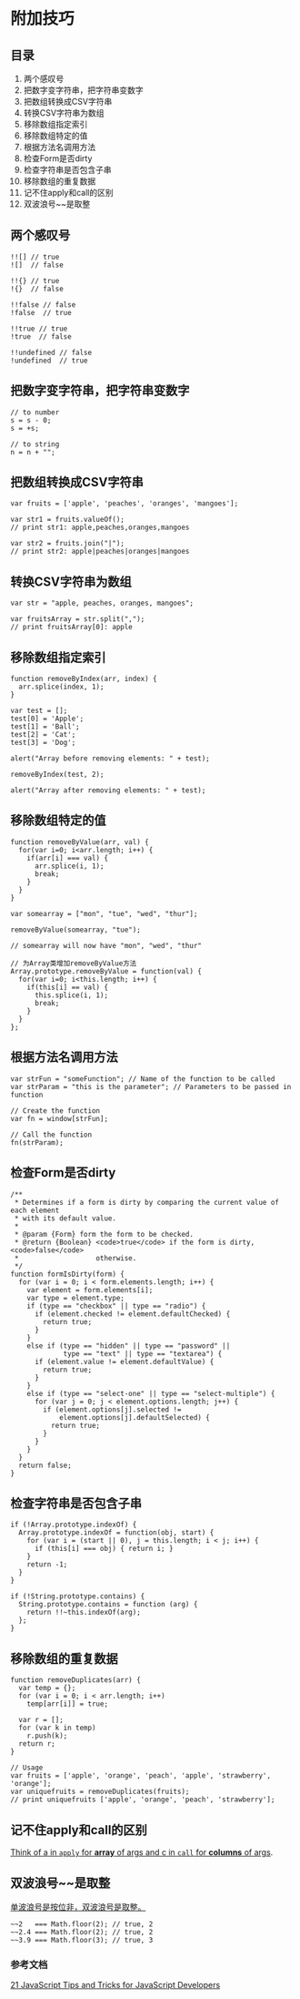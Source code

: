 # 附加技巧

## 目录

1. 两个感叹号
2. 把数字变字符串，把字符串变数字
3. 把数组转换成CSV字符串
4. 转换CSV字符串为数组
5. 移除数组指定索引
6. 移除数组特定的值
7. 根据方法名调用方法
8. 检查Form是否dirty
9. 检查字符串是否包含子串
10. 移除数组的重复数据
11. 记不住apply和call的区别
12. 双波浪号~~是取整

## 两个感叹号

    !![] // true
    ![]  // false

    !!{} // true
    !{}  // false

    !!false // false
    !false  // true

    !!true // true
    !true  // false

    !!undefined // false
    !undefined  // true

## 把数字变字符串，把字符串变数字

    // to number
    s = s - 0;
    s = +s;

    // to string
    n = n + "";

## 把数组转换成CSV字符串

    var fruits = ['apple', 'peaches', 'oranges', 'mangoes'];

    var str1 = fruits.valueOf();
    // print str1: apple,peaches,oranges,mangoes

    var str2 = fruits.join("|");
    // print str2: apple|peaches|oranges|mangoes

## 转换CSV字符串为数组

    var str = "apple, peaches, oranges, mangoes";

    var fruitsArray = str.split(",");
    // print fruitsArray[0]: apple

## 移除数组指定索引

    function removeByIndex(arr, index) {
      arr.splice(index, 1);
    }

    var test = [];
    test[0] = 'Apple';
    test[1] = 'Ball';
    test[2] = 'Cat';
    test[3] = 'Dog';

    alert("Array before removing elements: " + test);

    removeByIndex(test, 2);

    alert("Array after removing elements: " + test);

## 移除数组特定的值

    function removeByValue(arr, val) {
      for(var i=0; i<arr.length; i++) {
        if(arr[i] === val) {
          arr.splice(i, 1);
          break;
        }
      }
    }

    var somearray = ["mon", "tue", "wed", "thur"];

    removeByValue(somearray, "tue");

    // somearray will now have "mon", "wed", "thur"

    // 为Array类增加removeByValue方法
    Array.prototype.removeByValue = function(val) {
      for(var i=0; i<this.length; i++) {
        if(this[i] == val) {
          this.splice(i, 1);
          break;
        }
      }
    };

## 根据方法名调用方法

    var strFun = "someFunction"; // Name of the function to be called
    var strParam = "this is the parameter"; // Parameters to be passed in function

    // Create the function
    var fn = window[strFun];

    // Call the function
    fn(strParam);

## 检查Form是否dirty

    /**
     * Determines if a form is dirty by comparing the current value of each element
     * with its default value.
     *
     * @param {Form} form the form to be checked.
     * @return {Boolean} <code>true</code> if the form is dirty, <code>false</code>
     *                   otherwise.
     */
    function formIsDirty(form) {
      for (var i = 0; i < form.elements.length; i++) {
        var element = form.elements[i];
        var type = element.type;
        if (type == "checkbox" || type == "radio") {
          if (element.checked != element.defaultChecked) {
            return true;
          }
        }
        else if (type == "hidden" || type == "password" ||
                 type == "text" || type == "textarea") {
          if (element.value != element.defaultValue) {
            return true;
          }
        }
        else if (type == "select-one" || type == "select-multiple") {
          for (var j = 0; j < element.options.length; j++) {
            if (element.options[j].selected !=
                element.options[j].defaultSelected) {
              return true;
            }
          }
        }
      }
      return false;
    }

## 检查字符串是否包含子串

    if (!Array.prototype.indexOf) {
      Array.prototype.indexOf = function(obj, start) {
        for (var i = (start || 0), j = this.length; i < j; i++) {
          if (this[i] === obj) { return i; }
        }
        return -1;
      }
    }

    if (!String.prototype.contains) {
      String.prototype.contains = function (arg) {
        return !!~this.indexOf(arg);
      };
    }

## 移除数组的重复数据

    function removeDuplicates(arr) {
      var temp = {};
      for (var i = 0; i < arr.length; i++)
        temp[arr[i]] = true;

      var r = [];
      for (var k in temp)
        r.push(k);
      return r;
    }

    // Usage
    var fruits = ['apple', 'orange', 'peach', 'apple', 'strawberry', 'orange'];
    var uniquefruits = removeDuplicates(fruits);
    // print uniquefruits ['apple', 'orange', 'peach', 'strawberry'];

## 记不住apply和call的区别

[Think of a in `apply` for **array** of args and c in `call` for **columns** of args](http://stackoverflow.com/questions/1986896/what-is-the-difference-between-call-and-apply).

## 双波浪号~~是取整

[单波浪号是按位非，双波浪号是取整。](http://rocha.la/JavaScript-bitwise-operators-in-practice)

    ~~2   === Math.floor(2); // true, 2
    ~~2.4 === Math.floor(2); // true, 2
    ~~3.9 === Math.floor(3); // true, 3

### 参考文档

[21 JavaScript Tips and Tricks for JavaScript Developers](http://viralpatel.net/blogs/javascript-tips-tricks/)
